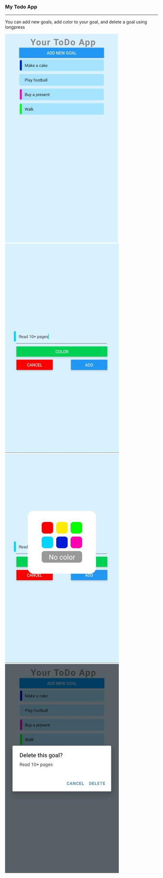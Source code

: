 ### My Todo App

---

You can add new goals, add color to your goal, and delete a goal using longpress

![](./img/1.jpg)
![](./img/2.jpg)
![](./img/3.jpg)
![](./img/4.jpg)
